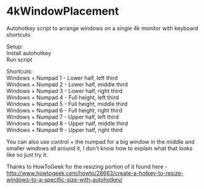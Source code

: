 # 4kWindowPlacement
Autohotkey script to arrange windows on a single 4k monitor with keyboard shortcuts

Setup:<br>
Install autohotkey<br>
Run script<br>

Shortcuts:<br>
Windows + Numpad 1 - Lower half, left third<br>
Windows + Numpad 2 - Lower half, middle third<br>
Windows + Numpad 3 - Lower half, right third<br>
Windows + Numpad 4 - Full height, left third<br>
Windows + Numpad 5 - Full height, middle third<br>
Windows + Numpad 6 - Full height, right third<br>
Windows + Numpad 7 - Upper half, left third<br>
Windows + Numpad 8 - Upper half, middle third<br>
Windows + Numpad 9 - Upper half, right third<br>

You can also use control + the numpad for a big window in the middle and smaller windows all around it, I don't know how to explain what that looks like so just try it.

Thanks to HowToGeek for the resizing portion of it found here - http://www.howtogeek.com/howto/28663/create-a-hotkey-to-resize-windows-to-a-specific-size-with-autohotkey/
